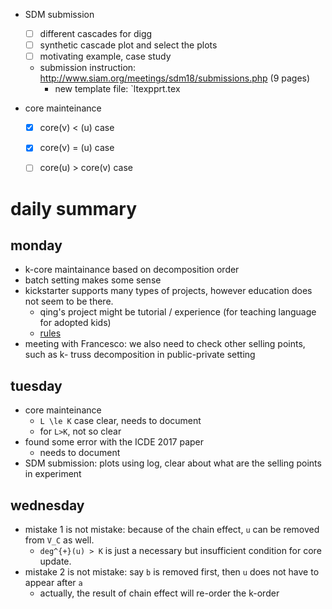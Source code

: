 - SDM submission
  - [ ] different cascades for digg
  - [ ] synthetic cascade plot and select the plots
  - [ ] motivating example, case study
  - submission instruction: http://www.siam.org/meetings/sdm18/submissions.php (9 pages)
    - new template file: `ltexpprt.tex


- core mainteinance
  - [X] core(v) < (u) case
  - [X] core(v) = (u) case
  - [ ] core(u) > core(v) case


# daily summary

## monday

- k-core maintainance based on decomposition order
- batch setting makes some sense
- kickstarter supports many types of projects, however education does not seem to be there. 
  - qing's project might be tutorial / experience (for teaching language for adopted kids)
  - [rules](https://www.kickstarter.com/rules)
- meeting with Francesco: we also need to check other selling points, such as k- truss decomposition in public-private setting



## tuesday

- core mainteinance
  - `L \le K` case clear, needs to document
  - for `L>K`, not so clear
- found some error with the ICDE 2017 paper
  - needs to document
- SDM submission: plots using log, clear about what are the selling points in experiment

## wednesday


- mistake 1 is not mistake: because of the chain effect, `u` can be removed from `V_C` as well. 
  - `deg^{+}(u) > K` is just a necessary but insufficient condition for core update. 
- mistake 2 is not mistake: say `b` is removed first, then `u` does not have to appear after `a`
  - actually, the result of chain effect will re-order the k-order

